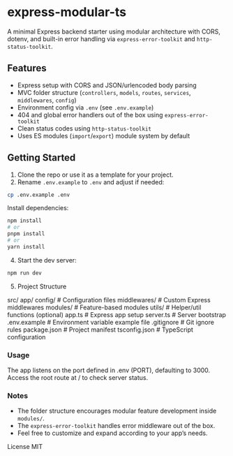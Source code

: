 # express-modular-ts

A minimal Express backend starter using modular architecture with CORS, dotenv, and built-in error handling via `express-error-toolkit` and `http-status-toolkit`.

## Features

- Express setup with CORS and JSON/urlencoded body parsing  
- MVC folder structure (`controllers`, `models`, `routes`, `services`, `middlewares`, `config`)  
- Environment config via `.env` (see `.env.example`)  
- 404 and global error handlers out of the box using `express-error-toolkit`  
- Clean status codes using `http-status-toolkit`  
- Uses ES modules (`import`/`export`) module system by default  

## Getting Started

1. Clone the repo or use it as a template for your project.  
2. Rename `.env.example` to `.env` and adjust if needed:

```bash
cp .env.example .env
```

Install dependencies:

```bash
npm install
# or
pnpm install
# or
yarn install
```

4. Start the dev server:

```bash
npm run dev
```

5. Project Structure

src/
  app/
    config/         # Configuration files
    middlewares/    # Custom Express middlewares
    modules/        # Feature-based modules
    utils/          # Helper/util functions (optional)
  app.ts            # Express app setup
  server.ts         # Server bootstrap
.env.example        # Environment variable example file
.gitignore          # Git ignore rules
package.json        # Project manifest
tsconfig.json       # TypeScript configuration


### Usage

The app listens on the port defined in .env (PORT), defaulting to 3000.
Access the root route at / to check server status.


### Notes

- The folder structure encourages modular feature development inside `modules/`. 
- The `express-error-toolkit` handles error middleware out of the box.  
- Feel free to customize and expand according to your app’s needs.


License
MIT